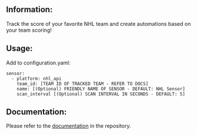 ## Information:
Track the score of your favorite NHL team and create automations based on your team scoring!

## Usage:
Add to configuration.yaml:

```
sensor:
  - platform: nhl_api
    team_id: [TEAM ID OF TRACKED TEAM - REFER TO DOCS]
    name: [(Optional) FRIENDLY NAME OF SENSOR - DEFAULT: NHL Sensor]
    scan_interval [(Optional) SCAN INTERVAL IN SECONDS - DEFAULT: 5]
```
## Documentation:
Please refer to the [documentation](https://github.com/JayBlackedOut/hass-nhlapi/) in the repository.
